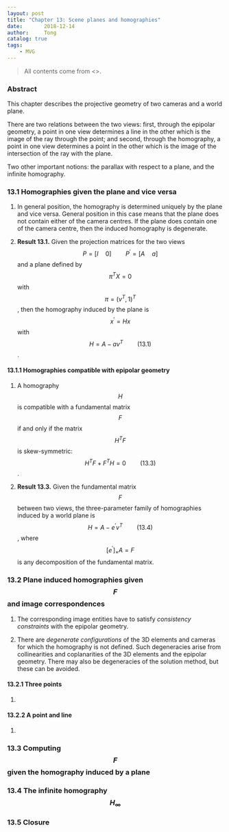```yaml
---
layout: post
title: "Chapter 13: Scene planes and homographies"
date:       2018-12-14
author:     Tong
catalog: true
tags:
    - MVG
---
```


> All contents come from <<Multiple View Geometry in Computer Vision>>.

### Abstract

This chapter describes the projective geometry of two cameras and a world plane.

There are two relations between the two views: first, through the epipolar geometry, a point in one view determines a line in the other which is the image of the ray through the point; and second, through the homography, a point in one view determines a point in the other which is the image of the intersection of the ray with the plane.

Two other important notions: the parallax with respect to a plane, and the infinite homography.

### 13.1 Homographies given the plane and vice versa

1. In general position, the homography is determined uniquely by the plane and vice versa. General position in this case means that the plane does not contain either of the camera centres. If the plane does contain one of the camera centre, then the induced homography is degenerate.

2. __Result 13.1.__ Given the projection matrices for the two views $$P=[I \quad 0] \quad \quad P^\prime=[A \quad a]$$ and a plane defined by $$\pi ^T X = 0$$ with $$\pi = (v^T,1)^T$$, then the homography induced by the plane is $$x^\prime=Hx$$ with $$H=A-av^T \quad \quad (13.1)$$.

#### 13.1.1 Homographies compatible with epipolar geometry

1. A homography $$H$$ is compatible with a fundamental matrix $$F$$ if and only if the matrix $$H^T F$$ is skew-symmetric: $$H^T F + F^T H= 0 \quad \quad (13.3)$$.

2. __Result 13.3.__ Given the fundamental matrix $$F$$ between two views, the three-parameter family of homographies induced by a world plane is $$H=A-e^\prime v^T \quad \quad (13.4)$$, where $$\left [ e^\prime \right ]_ \times A = F$$ is any decomposition of the fundamental matrix.

### 13.2 Plane induced homographies given $$F$$ and image correspondences

1. The corresponding image entities have to satisfy _consistency constraints_ with the epipolar geometry.

2. There are _degenerate configurations_ of the 3D elements and cameras for which the homography is not defined. Such degeneracies arise from collinearities and coplanarities of the 3D elements and the epipolar geometry. There may also be degeneracies of the solution method, but these can be avoided.

#### 13.2.1 Three points  

1.

#### 13.2.2 A point and line

1.


### 13.3 Computing $$F$$ given the homography induced by a plane

### 13.4 The infinite homography $$H_\infty$$

### 13.5 Closure
